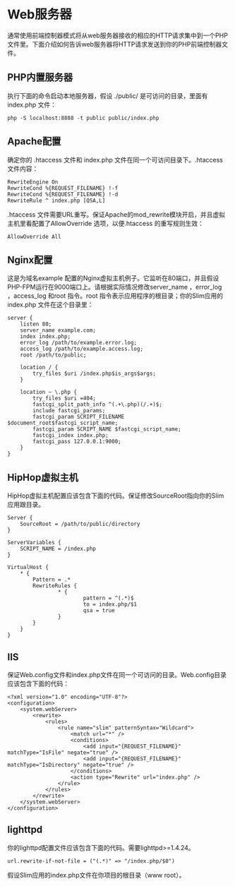 # Web服务器

通常使用前端控制器模式将从web服务器接收的相应的HTTP请求集中到一个PHP文件里。下面介绍如何告诉web服务器将HTTP请求发送到你的PHP前端控制器文件。

## PHP内置服务器

执行下面的命令启动本地服务器，假设 ./public/ 是可访问的目录，里面有 index.php 文件：

```text
php -S localhost:8888 -t public public/index.php
```

## Apache配置

确定你的 .htaccess 文件和 index.php 文件在同一个可访问目录下。.htaccess 文件内容：

```text
RewriteEngine On
RewriteCond %{REQUEST_FILENAME} !-f
RewriteCond %{REQUEST_FILENAME} !-d
RewriteRule ^ index.php [QSA,L]
```

.htaccess 文件需要URL重写。保证Apache的mod\_rewrite模块开启，并且虚拟主机里看配置了AllowOverride 选项，以便.htaccess 的重写规则生效：

```text
AllowOverride All
```

## Nginx配置

这是为域名example 配置的Nginx虚拟主机例子。它监听在80端口，并且假设PHP-FPM运行在9000端口上。请根据实际情况修改server\_name ，error\_log ，access\_log 和root 指令。root 指令表示应用程序的根目录；你的Slim应用的index.php 文件在这个目录里：

```text
server {
    listen 80;
    server_name example.com;
    index index.php;
    error_log /path/to/example.error.log;
    access_log /path/to/example.access.log;
    root /path/to/public;
​
    location / {
        try_files $uri /index.php$is_args$args;
    }
​
    location ~ \.php {
        try_files $uri =404;
        fastcgi_split_path_info ^(.+\.php)(/.+)$;
        include fastcgi_params;
        fastcgi_param SCRIPT_FILENAME $document_root$fastcgi_script_name;
        fastcgi_param SCRIPT_NAME $fastcgi_script_name;
        fastcgi_index index.php;
        fastcgi_pass 127.0.0.1:9000;
    }
}
```

## HipHop虚拟主机

HipHop虚拟主机配置应该包含下面的代码。保证修改SourceRoot指向你的Slim应用跟目录。

```text
Server {
    SourceRoot = /path/to/public/directory
}
​
ServerVariables {
    SCRIPT_NAME = /index.php
}
​
VirtualHost {
    * {
        Pattern = .*
        RewriteRules {
                * {
                        pattern = ^(.*)$
                        to = index.php/$1
                        qsa = true
                }
        }
    }
}
```

## IIS

保证Web.config文件和index.php文件在同一个可访问的目录。Web.config目录应该包含下面的代码：

```text
<?xml version="1.0" encoding="UTF-8"?>
<configuration>
    <system.webServer>
        <rewrite>
            <rules>
                <rule name="slim" patternSyntax="Wildcard">
                    <match url="*" />
                    <conditions>
                        <add input="{REQUEST_FILENAME}" matchType="IsFile" negate="true" />
                        <add input="{REQUEST_FILENAME}" matchType="IsDirectory" negate="true" />
                    </conditions>
                    <action type="Rewrite" url="index.php" />
                </rule>
            </rules>
        </rewrite>
    </system.webServer>
</configuration>
```

## lighttpd

你的lighttpd配置文件应该包含下面的代码。需要lighttpd&gt;=1.4.24。

```text
url.rewrite-if-not-file = ("(.*)" => "/index.php/$0")
```

假设Slim应用的index.php文件在你项目的根目录（www root）。

